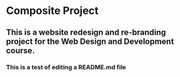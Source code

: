 # Composite Project 

## This is a website redesign and re-branding project for the Web Design and Development course. 

### This is a test of editing a README.md file 